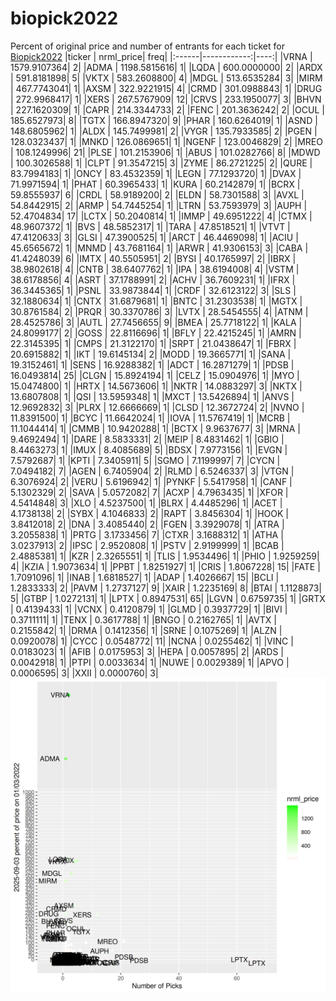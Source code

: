 # biopick2022
Percent of original price and number of entrants for each ticket for [Biopick2022](https://twitter.com/hashtag/Biopick2022)
|ticker |   nrml_price| freq|
|:------|------------:|----:|
|VRNA   | 1579.9107364|    2|
|ADMA   | 1198.5815616|    1|
|LQDA   |  600.0000000|    2|
|ARDX   |  591.8181898|    5|
|VKTX   |  583.2608800|    4|
|MDGL   |  513.6535284|    3|
|MIRM   |  467.7743041|    1|
|AXSM   |  322.9221915|    4|
|CRMD   |  301.0988843|    1|
|DRUG   |  272.9968417|    1|
|XERS   |  267.5767909|   12|
|CRVS   |  233.1950077|    3|
|BHVN   |  227.1620309|    1|
|CAPR   |  214.3344733|    2|
|FENC   |  201.3636242|    2|
|OCUL   |  185.6527973|    8|
|TGTX   |  166.8947320|    9|
|PHAR   |  160.6264019|    1|
|ASND   |  148.6805962|    1|
|ALDX   |  145.7499981|    2|
|VYGR   |  135.7933585|    2|
|PGEN   |  128.0323437|    1|
|MNKD   |  126.0869651|    1|
|NGENF  |  123.0046829|    2|
|MREO   |  108.1249996|   21|
|PLSE   |  101.2153906|    1|
|ABUS   |  101.0282766|    8|
|MDWD   |  100.3026588|    1|
|CLPT   |   91.3547215|    3|
|ZYME   |   86.2721225|    2|
|QURE   |   83.7994183|    1|
|ONCY   |   83.4532359|    1|
|LEGN   |   77.1293720|    1|
|DVAX   |   71.9971594|    1|
|PHAT   |   60.3965433|    1|
|KURA   |   60.2142879|    1|
|BCRX   |   59.8555937|    6|
|CRDL   |   58.9189200|    2|
|ELDN   |   58.7301588|    3|
|AVXL   |   54.8442915|    2|
|ARMP   |   54.7445254|    1|
|LTRN   |   53.7593979|    3|
|AUPH   |   52.4704834|   17|
|LCTX   |   50.2040814|    1|
|IMMP   |   49.6951222|    4|
|CTMX   |   48.9607372|    1|
|BVS    |   48.5852317|    1|
|TARA   |   47.8518521|    1|
|VTVT   |   47.4120633|    3|
|GLSI   |   47.3900525|    1|
|ARCT   |   46.4469098|    1|
|ACIU   |   45.6565672|    1|
|MNMD   |   43.7681164|    1|
|ARWR   |   41.9306153|    3|
|CABA   |   41.4248039|    6|
|IMTX   |   40.5505951|    2|
|BYSI   |   40.1765997|    2|
|IBRX   |   38.9802618|    4|
|CNTB   |   38.6407762|    1|
|IPA    |   38.6194008|    4|
|VSTM   |   38.6178856|    4|
|ASRT   |   37.1788991|    2|
|ACHV   |   36.7609231|    1|
|IFRX   |   36.3445365|    1|
|PSNL   |   33.9873844|    1|
|CRDF   |   32.6123122|    3|
|SLS    |   32.1880634|    1|
|CNTX   |   31.6879681|    1|
|BNTC   |   31.2303538|    1|
|MGTX   |   30.8761584|    2|
|PRQR   |   30.3370786|    3|
|LVTX   |   28.5454555|    4|
|ATNM   |   28.4525786|    3|
|AUTL   |   27.7456655|    9|
|BMEA   |   25.7718122|    1|
|KALA   |   24.8099177|    2|
|GOSS   |   22.8116696|    1|
|BFLY   |   22.4215245|    1|
|AMRN   |   22.3145395|    1|
|CMPS   |   21.3122170|    1|
|SRPT   |   21.0438647|    1|
|FBRX   |   20.6915882|    1|
|IKT    |   19.6145134|    2|
|MODD   |   19.3665771|    1|
|SANA   |   19.3152461|    1|
|SENS   |   16.9288382|    1|
|ADCT   |   16.2871279|    1|
|PDSB   |   16.0493814|   25|
|CLGN   |   15.8924194|    1|
|CELZ   |   15.0904976|    1|
|MYO    |   15.0474800|    1|
|HRTX   |   14.5673606|    1|
|NKTR   |   14.0883297|    3|
|NKTX   |   13.6807808|    1|
|QSI    |   13.5959348|    1|
|MXCT   |   13.5426894|    1|
|ANVS   |   12.9692832|    3|
|PLRX   |   12.6666669|    1|
|CLSD   |   12.3672724|    2|
|NVNO   |   11.8391500|    1|
|BCYC   |   11.6642024|    1|
|IOVA   |   11.5767419|    1|
|MCRB   |   11.1044414|    1|
|CMMB   |   10.9420288|    1|
|BCTX   |    9.9637677|    3|
|MRNA   |    9.4692494|    1|
|DARE   |    8.5833331|    2|
|MEIP   |    8.4831462|    1|
|GBIO   |    8.4463273|    1|
|IMUX   |    8.4085689|    5|
|BDSX   |    7.9773156|    1|
|EVGN   |    7.5792687|    1|
|KPTI   |    7.3405911|    5|
|SGMO   |    7.1199997|    7|
|CYCN   |    7.0494182|    7|
|AGEN   |    6.7405904|    2|
|RLMD   |    6.5246337|    3|
|VTGN   |    6.3076924|    2|
|VERU   |    5.6196942|    1|
|PYNKF  |    5.5417958|    1|
|CANF   |    5.1302329|    2|
|SAVA   |    5.0572082|    7|
|ACXP   |    4.7963435|    1|
|XFOR   |    4.5414848|    3|
|XLO    |    4.5237500|    1|
|BLRX   |    4.4485296|    1|
|ACET   |    4.1738138|    2|
|SYBX   |    4.1046833|    2|
|RAPT   |    3.8456304|    1|
|HOOK   |    3.8412018|    2|
|DNA    |    3.4085440|    2|
|FGEN   |    3.3929078|    1|
|ATRA   |    3.2055838|    1|
|PRTG   |    3.1733456|    7|
|CTXR   |    3.1688312|    1|
|ATHA   |    3.0237913|    2|
|IPSC   |    2.9520808|    1|
|PSTV   |    2.9199999|    1|
|BCAB   |    2.4885381|    1|
|KZR    |    2.3265551|    1|
|TLIS   |    1.9534496|    1|
|PHIO   |    1.9259259|    4|
|KZIA   |    1.9073634|    1|
|PPBT   |    1.8251927|    1|
|CRIS   |    1.8067228|   15|
|FATE   |    1.7091096|    1|
|INAB   |    1.6818527|    1|
|ADAP   |    1.4026667|   15|
|BCLI   |    1.2833333|    2|
|PAVM   |    1.2737127|    9|
|XAIR   |    1.2235169|    8|
|BTAI   |    1.1128873|    5|
|GTBP   |    1.0272131|    1|
|LPTX   |    0.8947531|   65|
|LGVN   |    0.6759735|    1|
|GRTX   |    0.4139433|    1|
|VCNX   |    0.4120879|    1|
|GLMD   |    0.3937729|    1|
|BIVI   |    0.3711111|    1|
|TENX   |    0.3617788|    1|
|BNGO   |    0.2162765|    1|
|AVTX   |    0.2155842|    1|
|DRMA   |    0.1412356|    1|
|SRNE   |    0.1075269|    1|
|ALZN   |    0.0920078|    1|
|CYCC   |    0.0548772|   11|
|NCNA   |    0.0255462|    1|
|VINC   |    0.0183023|    1|
|AFIB   |    0.0175953|    3|
|HEPA   |    0.0057895|    2|
|ARDS   |    0.0042918|    1|
|PTPI   |    0.0033634|    1|
|NUWE   |    0.0029389|    1|
|APVO   |    0.0006595|    3|
|XXII   |    0.0000760|    3|
![retvspicks](biopicks.png?raw=true)
